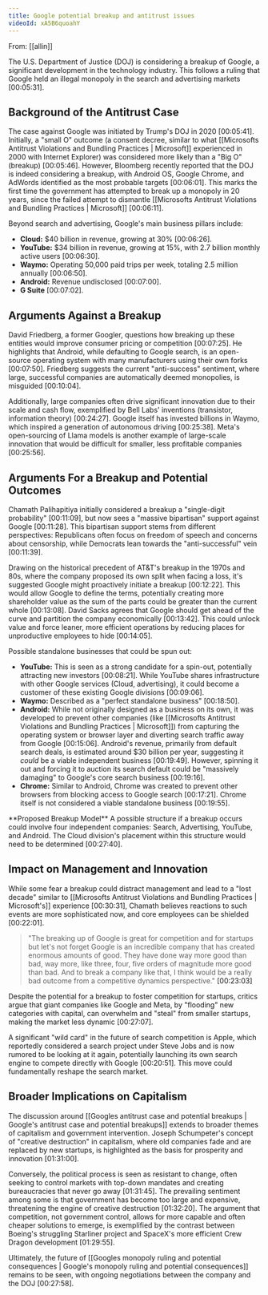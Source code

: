 ```yaml
---
title: Google potential breakup and antitrust issues
videoId: xA5B6quoahY
---
```


From: [[allin]] <br/> 

The U.S. Department of Justice (DOJ) is considering a breakup of Google, a significant development in the technology industry. This follows a ruling that Google held an illegal monopoly in the search and advertising markets <a class="yt-timestamp" data-t="00:05:31">[00:05:31]</a>.

## Background of the Antitrust Case
The case against Google was initiated by Trump's DOJ in 2020 <a class="yt-timestamp" data-t="00:05:41">[00:05:41]</a>. Initially, a "small O" outcome (a consent decree, similar to what [[Microsofts Antitrust Violations and Bundling Practices | Microsoft]] experienced in 2000 with Internet Explorer) was considered more likely than a "Big O" (breakup) <a class="yt-timestamp" data-t="00:05:46">[00:05:46]</a>. However, Bloomberg recently reported that the DOJ is indeed considering a breakup, with Android OS, Google Chrome, and AdWords identified as the most probable targets <a class="yt-timestamp" data-t="00:06:01">[00:06:01]</a>. This marks the first time the government has attempted to break up a monopoly in 20 years, since the failed attempt to dismantle [[Microsofts Antitrust Violations and Bundling Practices | Microsoft]] <a class="yt-timestamp" data-t="00:06:11">[00:06:11]</a>.

Beyond search and advertising, Google's main business pillars include:
*   **Cloud:** $40 billion in revenue, growing at 30% <a class="yt-timestamp" data-t="00:06:26">[00:06:26]</a>.
*   **YouTube:** $34 billion in revenue, growing at 15%, with 2.7 billion monthly active users <a class="yt-timestamp" data-t="00:06:30">[00:06:30]</a>.
*   **Waymo:** Operating 50,000 paid trips per week, totaling 2.5 million annually <a class="yt-timestamp" data-t="00:06:50">[00:06:50]</a>.
*   **Android:** Revenue undisclosed <a class="yt-timestamp" data-t="00:07:00">[00:07:00]</a>.
*   **G Suite** <a class="yt-timestamp" data-t="00:07:02">[00:07:02]</a>.

## Arguments Against a Breakup
David Friedberg, a former Googler, questions how breaking up these entities would improve consumer pricing or competition <a class="yt-timestamp" data-t="00:07:25">[00:07:25]</a>. He highlights that Android, while defaulting to Google search, is an open-source operating system with many manufacturers using their own forks <a class="yt-timestamp" data-t="00:07:50">[00:07:50]</a>. Friedberg suggests the current "anti-success" sentiment, where large, successful companies are automatically deemed monopolies, is misguided <a class="yt-timestamp" data-t="00:10:04">[00:10:04]</a>.

Additionally, large companies often drive significant innovation due to their scale and cash flow, exemplified by Bell Labs' inventions (transistor, information theory) <a class="yt-timestamp" data-t="00:24:27">[00:24:27]</a>. Google itself has invested billions in Waymo, which inspired a generation of autonomous driving <a class="yt-timestamp" data-t="00:25:38">[00:25:38]</a>. Meta's open-sourcing of Llama models is another example of large-scale innovation that would be difficult for smaller, less profitable companies <a class="yt-timestamp" data-t="00:25:56">[00:25:56]</a>.

## Arguments For a Breakup and Potential Outcomes
Chamath Palihapitiya initially considered a breakup a "single-digit probability" <a class="yt-timestamp" data-t="00:11:09">[00:11:09]</a>, but now sees a "massive bipartisan" support against Google <a class="yt-timestamp" data-t="00:11:28">[00:11:28]</a>. This bipartisan support stems from different perspectives: Republicans often focus on freedom of speech and concerns about censorship, while Democrats lean towards the "anti-successful" vein <a class="yt-timestamp" data-t="00:11:39">[00:11:39]</a>.

Drawing on the historical precedent of AT&T's breakup in the 1970s and 80s, where the company proposed its own split when facing a loss, it's suggested Google might proactively initiate a breakup <a class="yt-timestamp" data-t="00:12:22">[00:12:22]</a>. This would allow Google to define the terms, potentially creating more shareholder value as the sum of the parts could be greater than the current whole <a class="yt-timestamp" data-t="00:13:08">[00:13:08]</a>. David Sacks agrees that Google should get ahead of the curve and partition the company economically <a class="yt-timestamp" data-t="00:13:42">[00:13:42]</a>. This could unlock value and force leaner, more efficient operations by reducing places for unproductive employees to hide <a class="yt-timestamp" data-t="00:14:05">[00:14:05]</a>.

Possible standalone businesses that could be spun out:
*   **YouTube:** This is seen as a strong candidate for a spin-out, potentially attracting new investors <a class="yt-timestamp" data-t="00:08:21">[00:08:21]</a>. While YouTube shares infrastructure with other Google services (Cloud, advertising), it could become a customer of these existing Google divisions <a class="yt-timestamp" data-t="00:09:06">[00:09:06]</a>.
*   **Waymo:** Described as a "perfect standalone business" <a class="yt-timestamp" data-t="00:18:50">[00:18:50]</a>.
*   **Android:** While not originally designed as a business on its own, it was developed to prevent other companies (like [[Microsofts Antitrust Violations and Bundling Practices | Microsoft]]) from capturing the operating system or browser layer and diverting search traffic away from Google <a class="yt-timestamp" data-t="00:15:06">[00:15:06]</a>. Android's revenue, primarily from default search deals, is estimated around $30 billion per year, suggesting it *could* be a viable independent business <a class="yt-timestamp" data-t="00:19:49">[00:19:49]</a>. However, spinning it out and forcing it to auction its search default could be "massively damaging" to Google's core search business <a class="yt-timestamp" data-t="00:19:16">[00:19:16]</a>.
*   **Chrome:** Similar to Android, Chrome was created to prevent other browsers from blocking access to Google search <a class="yt-timestamp" data-t="00:17:21">[00:17:21]</a>. Chrome itself is not considered a viable standalone business <a class="yt-timestamp" data-t="00:19:55">[00:19:55]</a>.

<div class="callout">
**Proposed Breakup Model**
A possible structure if a breakup occurs could involve four independent companies: Search, Advertising, YouTube, and Android. The Cloud division's placement within this structure would need to be determined <a class="yt-timestamp" data-t="00:27:40">[00:27:40]</a>.
</div>

## Impact on Management and Innovation
While some fear a breakup could distract management and lead to a "lost decade" similar to [[Microsofts Antitrust Violations and Bundling Practices | Microsoft's]] experience <a class="yt-timestamp" data-t="00:30:31">[00:30:31]</a>, Chamath believes reactions to such events are more sophisticated now, and core employees can be shielded <a class="yt-timestamp" data-t="00:22:01">[00:22:01]</a>.

> "The breaking up of Google is great for competition and for startups but let's not forget Google is an incredible company that has created enormous amounts of good. They have done way more good than bad, way more, like three, four, five orders of magnitude more good than bad. And to break a company like that, I think would be a really bad outcome from a competitive dynamics perspective." <a class="yt-timestamp" data-t="00:23:03">[00:23:03]</a>

Despite the potential for a breakup to foster competition for startups, critics argue that giant companies like Google and Meta, by "flooding" new categories with capital, can overwhelm and "steal" from smaller startups, making the market less dynamic <a class="yt-timestamp" data-t="00:27:07">[00:27:07]</a>.

A significant "wild card" in the future of search competition is Apple, which reportedly considered a search project under Steve Jobs and is now rumored to be looking at it again, potentially launching its own search engine to compete directly with Google <a class="yt-timestamp" data-t="00:20:51">[00:20:51]</a>. This move could fundamentally reshape the search market.

## Broader Implications on Capitalism
The discussion around [[Googles antitrust case and potential breakups | Google's antitrust case and potential breakups]] extends to broader themes of capitalism and government intervention. Joseph Schumpeter's concept of "creative destruction" in capitalism, where old companies fade and are replaced by new startups, is highlighted as the basis for prosperity and innovation <a class="yt-timestamp" data-t="01:31:00">[01:31:00]</a>.

Conversely, the political process is seen as resistant to change, often seeking to control markets with top-down mandates and creating bureaucracies that never go away <a class="yt-timestamp" data-t="01:31:45">[01:31:45]</a>. The prevailing sentiment among some is that government has become too large and expensive, threatening the engine of creative destruction <a class="yt-timestamp" data-t="01:32:20">[01:32:20]</a>. The argument that competition, not government control, allows for more capable and often cheaper solutions to emerge, is exemplified by the contrast between Boeing's struggling Starliner project and SpaceX's more efficient Crew Dragon development <a class="yt-timestamp" data-t="01:29:55">[01:29:55]</a>.

Ultimately, the future of [[Googles monopoly ruling and potential consequences | Google's monopoly ruling and potential consequences]] remains to be seen, with ongoing negotiations between the company and the DOJ <a class="yt-timestamp" data-t="00:27:58">[00:27:58]</a>.